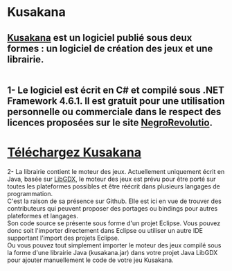 # Kusakana
<h2>
<a href="http://www.negrorevolutio.com/kusakana.html">Kusakana</a> est un logiciel publié sous deux formes : 
un logiciel de création des jeux et une librairie.<br/><br/>

1- Le logiciel est écrit en C# et compilé sous .NET Framework 4.6.1. Il est gratuit pour une utilisation personnelle ou commerciale dans le respect des licences proposées sur le site <a href="http://www.negrorevolutio.com/sommaire.html">NegroRevolutio</a>.<br/>
<h1><a href="http://www.negrorevolutio.com/Kusakana/kusakana.zip">Téléchargez Kusakana</a></h1>

2- La librairie contient le moteur des jeux. Actuellement uniquement écrit en Java, basée sur <a href="https://libgdx.badlogicgames.com">LibGDX</a>, le moteur des jeux est prévu pour être porté sur toutes les plateformes possibles et être réécrit dans plusieurs langages de programmation.<br/>
C'est la raison de sa présence sur Github. Elle est ici en vue de trouver des contributeurs qui peuvent proposer des portages ou bindings pour autres plateformes et langages.<br/>
Son code source se présente sous forme d'un projet Eclipse. Vous pouvez donc soit l'importer directement dans Eclipse ou utiliser un autre IDE supportant l'import des projets Eclipse.<br/>
Ou vous pouvez tout simplement importer le moteur des jeux compilé sous la forme d'une librairie Java (kusakana.jar) dans votre projet Java LibGDX pour ajouter manuellement le code de votre jeu Kusakana.
